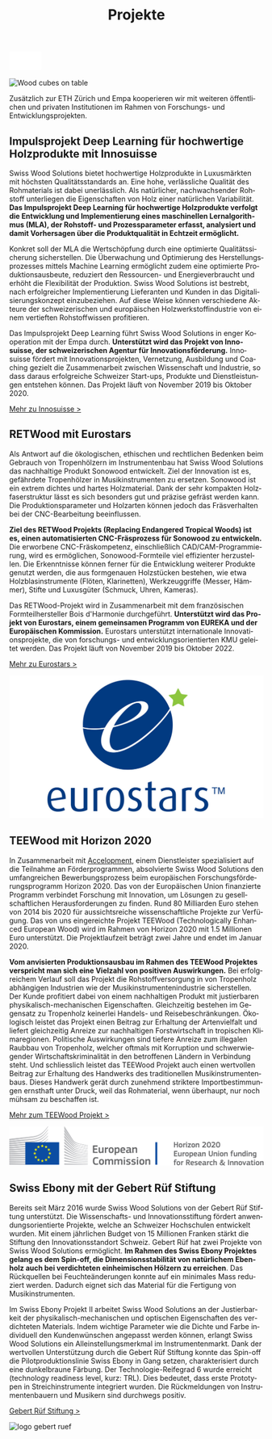 ﻿---
lang: de
title: 'Projekte'
order: 8
---

<div class="full-width-kenburns">
<div class="wrap-bg-image">


![arrow down](/assets/images/arrow-d-white.svg)

</div>
<img srcset="/assets/images/event_cover_cubestower_2x.jpg"
     src="/assets/images/event_cover_cubestower.jpg" alt="Wood cubes on table">
</div>

<div class="full-width-grey">
<div class="wrap">

Zusätzlich zur ETH Zürich und Empa kooperieren wir mit weiteren öffentlichen und privaten Institutionen im Rahmen von Forschungs- und Entwicklungsprojekten.

## Impulsprojekt Deep Learning für hochwertige Holzprodukte mit Innosuisse

Swiss Wood Solutions bietet hochwertige Holzprodukte in Luxusmärkten mit höchsten Qualitätsstandards an. Eine hohe, verlässliche Qualität des Rohmaterials ist dabei unerlässlich. Als natürlicher, nachwachsender Rohstoff unterliegen die Eigenschaften von Holz einer natürlichen Variabilität. **Das Impulsprojekt Deep Learning für hochwertige Holzprodukte verfolgt die Entwicklung und Implementierung eines maschinellen Lernalgorithmus (MLA), der Rohstoff- und Prozessparameter erfasst, analysiert und damit Vorhersagen über die Produktqualität in Echtzeit ermöglicht.**

Konkret soll der MLA die Wertschöpfung durch eine optimierte Qualitätssicherung sicherstellen. Die Überwachung und Optimierung des Herstellungsprozesses mittels Machine Learning ermöglicht zudem eine optimierte Produktionsausbeute, reduziert den Ressourcen- und Energieverbraucht und erhöht die Flexibilität der Produktion. Swiss Wood Solutions ist bestrebt, nach erfolgreicher Implementierung Lieferanten und Kunden in das Digitalisierungskonzept einzubeziehen. Auf diese Weise können verschiedene Akteure der schweizerischen und europäischen Holzwerkstoffindustrie von einem vertieften Rohstoffwissen profitieren.

Das Impulsprojekt Deep Learning führt Swiss Wood Solutions in enger Kooperation mit der Empa durch. **Unterstützt wird das Projekt von Innosuisse, der schweizerischen Agentur für Innovationsförderung.** Innosuisse fördert mit Innovationsprojekten, Vernetzung, Ausbildung und Coaching gezielt die Zusammenarbeit zwischen Wissenschaft und Industrie, so dass daraus erfolgreiche Schweizer Start-ups, Produkte und Dienstleistungen entstehen können. Das Projekt läuft von November 2019 bis Oktober 2020.

<a class="btn -red" href="https://www.innosuisse.ch/inno/de/home.html" target="_blank">Mehr zu Innosuisse ></a>

</div>
</div>

<div class="full-width">
<div class="wrap -cols2">

## RETWood mit Eurostars

Als Antwort auf die ökologischen, ethischen und rechtlichen Bedenken beim Gebrauch von Tropenhölzern im Instrumentenbau hat Swiss Wood Solutions das nachhaltige Produkt Sonowood entwickelt. Ziel der Innovation ist es, gefährdete Tropenhölzer in Musikinstrumenten zu ersetzen. Sonowood ist ein extrem dichtes und hartes Holzmaterial. Dank der sehr kompakten Holzfaserstruktur lässt es sich besonders gut und präzise gefräst werden kann. Die Produktionsparameter und Holzarten können jedoch das Fräsverhalten bei der CNC-Bearbeitung beeinflussen.

**Ziel des RETWood Projekts (Replacing Endangered Tropical Woods) ist es, einen automatisierten CNC-Fräsprozess für Sonowood zu entwickeln.** Die erworbene CNC-Fräskompetenz, einschließlich CAD/CAM-Programmierung, wird es ermöglichen, Sonowood-Formteile viel effizienter herzustellen. Die Erkenntnisse können ferner für die Entwicklung weiterer Produkte genutzt werden, die aus formgenauen Holzstücken bestehen, wie etwa Holzblasinstrumente (Flöten, Klarinetten), Werkzeuggriffe (Messer, Hämmer), Stifte und Luxusgüter (Schmuck, Uhren, Kameras).

Das RETWood-Projekt wird in Zusammenarbeit mit dem französischen Formteilhersteller Bois d'Harmonie durchgeführt. **Unterstützt wird das Projekt von Eurostars, einem gemeinsamen Programm von EUREKA und der Europäischen Kommission.** Eurostars unterstützt internationale Innovationsprojekte, die von forschungs- und entwicklungsorientierten KMU geleitet werden. Das Projekt läuft von November 2019 bis Oktober 2022.

<a class="btn -red" href="https://www.eurostars-eureka.eu" target="_blank">Mehr zu Eurostars ></a>

![logo Innosuisse](/assets/images/Eurostars.jpg)

</div>
</div>

<div class="full-width-grey">
<div class="wrap -cols2">

## TEEWood mit Horizon 2020

In Zusammenarbeit mit [Accelopment](http://www.accelopment.com), einem Dienstleister spezialisiert auf die Teilnahme an Förderprogrammen, absolvierte Swiss Wood Solutions den umfangreichen Bewerbungsprozess beim europäischen Forschungsförderungsprogramm Horizon 2020. Das von der Europäischen Union finanzierte Programm verbindet Forschung mit Innovation, um Lösungen zu gesellschaftlichen Herausforderungen zu finden. Rund 80 Milliarden Euro stehen von 2014 bis 2020 für aussichtsreiche wissenschaftliche Projekte zur Verfügung. Das von uns eingereichte Projekt TEEWood (Technologically Enhanced European Wood) wird im Rahmen von Horizon 2020 mit 1.5 Millionen Euro unterstützt. Die Projektlaufzeit beträgt zwei Jahre und endet im Januar 2020.

**Vom anvisierten Produktionsausbau im Rahmen des TEEWood Projektes verspricht man sich eine Vielzahl von positiven Auswirkungen.** Bei erfolgreichem Verlauf soll das Projekt die Rohstoffversorgung in von Tropenholz abhängigen Industrien wie der Musikinstrumentenindustrie sicherstellen. Der Kunde profitiert dabei von einem nachhaltigen Produkt mit justierbaren physikalisch-mechanischen Eigenschaften. Gleichzeitig bestehen im Gegensatz zu Tropenholz keinerlei Handels- und Reisebeschränkungen.
Ökologisch leistet das Projekt einen Beitrag zur Erhaltung der Artenvielfalt und liefert gleichzeitig Anreize zur nachhaltigen Forstwirtschaft in tropischen Klimaregionen. Politische Auswirkungen sind tiefere Anreize zum illegalen Raubbau von Tropenholz, welcher oftmals mit Korruption und schwerwiegender Wirtschaftskriminalität in den betroffenen Ländern in Verbindung steht. Und schliesslich leistet das TEEWood Projekt auch einen wertvollen Beitrag zur Erhaltung des Handwerks des traditionellen Musikinstrumentenbaus. Dieses Handwerk gerät durch zunehmend striktere Importbestimmungen ernsthaft unter Druck, weil das Rohmaterial, wenn überhaupt, nur noch mühsam zu beschaffen ist.

<a class="btn -red" href="https://cordis.europa.eu/project/rcn/213850/factsheet/de" target="_blank">Mehr zum TEEWood Projekt ></a>


![logo horizon 2020](/assets/images/Partner_6_Horizon2020_Tropical_Wood_Tropenholz_Ersatz_Replacement_Alternative_Swiss_Ebony_Ebenholz_Palisander_Holz_SwissWoodSolutions_Klimaschutz_ETH_Switzerland.png)

</div>
</div>

<div class="full-width">
<div class="wrap -cols2">

## Swiss Ebony mit der Gebert Rüf Stiftung

Bereits seit März 2016 wurde Swiss Wood Solutions von der Gebert Rüf Stiftung unterstützt. Die Wissenschafts- und Innovationsstiftung fördert anwendungsorientierte Projekte, welche an Schweizer Hochschulen entwickelt wurden. Mit einem jährlichen Budget von 15 Millionen Franken stärkt die Stiftung den Innovationsstandort Schweiz.
Gebert Rüf hat zwei Projekte von Swiss Wood Solutions ermöglicht. **Im Rahmen des Swiss Ebony Projektes gelang es dem Spin-off, die Dimensionsstabilität von natürlichem Ebenholz auch bei verdichteten einheimischen Hölzern zu erreichen**. Das Rückquellen bei Feuchteänderungen konnte auf ein minimales Mass reduziert werden. Dadurch eignet sich das Material für die Fertigung von Musikinstrumenten.

Im Swiss Ebony Projekt II arbeitet Swiss Wood Solutions an der Justierbarkeit der physikalisch-mechanischen und optischen Eigenschaften des verdichteten Materials. Indem wichtige Parameter wie die Dichte und Farbe individuell den Kundenwünschen angepasst werden können, erlangt Swiss Wood Solutions ein Alleinstellungsmerkmal im Instrumentenmarkt.
Dank der wertvollen Unterstützung durch die Gebert Rüf Stiftung konnte das Spin-off die Pilotproduktionslinie Swiss Ebony in Gang setzen, charakterisiert durch eine dunkelbraune Färbung. Der Technologie-Reifegrad 6 wurde erreicht (technology readiness level, kurz: TRL). Dies bedeutet, dass erste Prototypen in Streichinstrumente integriert wurden. Die Rückmeldungen von Instrumentenbauern und Musikern sind durchwegs positiv.

<a class="btn" href="https://www.grstiftung.ch/de.html" target="_blank">Gebert Rüf Stiftung ></a>


![logo gebert ruef](/assets/images/Partner_7_GebertRüf_Tropical_Wood_Tropenholz_Ersatz_Replacement_Alternative_Swiss_Ebony_Ebenholz_Palisander_Holz_SwissWoodSolutions_Klimaschutz_ETH_Switzerland.png)

</div>
</div>

